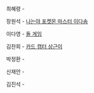 최혜령 - 

장원석 - [나는야 포켓몬 마스터 이다솜](https://www.acmicpc.net/problem/1620)

이다영 - [돌 게임](https://www.acmicpc.net/problem/9655)

김찬희 - [카드 캡터 상근이](https://www.acmicpc.net/problem/5587)

박정환 - 

신재안 - 

김진석 - 
